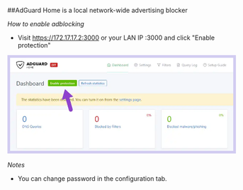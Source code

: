 ##AdGuard Home is a local network-wide advertising blocker

*How to enable adblocking*

- Visit https://172.17.17.2:3000 or your LAN IP :3000 and click "Enable protection"  
<img style="border:6px solid #d2ccf1;" src="/assets/adg.webp" style="max-height:300px"/>

*Notes*

- You can change password in the configuration tab.